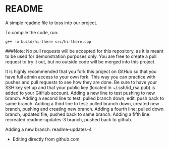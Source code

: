 README
======

A simple readme file to toss into our project.

To compile the code, run:

`g++ -o build/hi-there src/hi-there.cpp`

###Note:
No pull requests will be accepted for this repository, as it is meant to be used for demonstration purposes only.  You are free to create a pull request to try it out, but no outside code will be merged into this project.

It is highly recommended that you fork this project on GitHub so that you have full admin access to your own fork.  This way you can practice with pushes and pull requests to see how they are done.
Be sure to have your SSH key set up and that your public key (located in ~/.ssh/id_rsa.pub) is added to your GitHub account.
Adding a new line to test pushing to new branch.
Adding a second line to test: pulled branch down, edit, push back to same branch.
Adding a third line to test: pulled branch down, created new branch, pushing and creating new branch.
Adding a fourth line: pulled down branch, updated file, pushed back to same branch.
Adding a fifth line: recreated readme-updates-3 branch, pushed back to github.

Adding a new branch: readme-updates-4
- Editing directly from github.com

